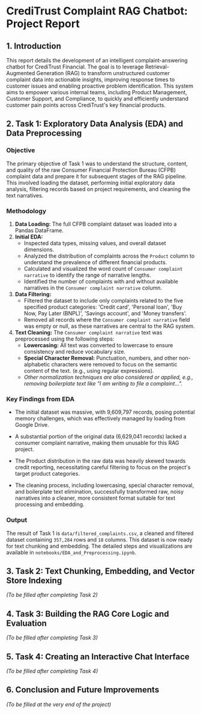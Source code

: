 # CrediTrust Complaint RAG Chatbot: Project Report

## 1. Introduction

This report details the development of an intelligent complaint-answering chatbot for CrediTrust Financial. The goal is to leverage Retrieval-Augmented Generation (RAG) to transform unstructured customer complaint data into actionable insights, improving response times to customer issues and enabling proactive problem identification. This system aims to empower various internal teams, including Product Management, Customer Support, and Compliance, to quickly and efficiently understand customer pain points across CrediTrust's key financial products.

## 2. Task 1: Exploratory Data Analysis (EDA) and Data Preprocessing

### Objective
The primary objective of Task 1 was to understand the structure, content, and quality of the raw Consumer Financial Protection Bureau (CFPB) complaint data and prepare it for subsequent stages of the RAG pipeline. This involved loading the dataset, performing initial exploratory data analysis, filtering records based on project requirements, and cleaning the text narratives.

### Methodology

1.  **Data Loading:** The full CFPB complaint dataset was loaded into a Pandas DataFrame.
2.  **Initial EDA:**
    * Inspected data types, missing values, and overall dataset dimensions.
    * Analyzed the distribution of complaints across the `Product` column to understand the prevalence of different financial products.
    * Calculated and visualized the word count of `Consumer complaint narrative` to identify the range of narrative lengths.
    * Identified the number of complaints with and without available narratives in the `Consumer complaint narrative` column.
3.  **Data Filtering:**
    * Filtered the dataset to include only complaints related to the five specified product categories: 'Credit card', 'Personal loan', 'Buy Now, Pay Later (BNPL)', 'Savings account', and 'Money transfers'.
    * Removed all records where the `Consumer complaint narrative` field was empty or null, as these narratives are central to the RAG system.
4.  **Text Cleaning:** The `Consumer complaint narrative` text was preprocessed using the following steps:
    * **Lowercasing:** All text was converted to lowercase to ensure consistency and reduce vocabulary size.
    * **Special Character Removal:** Punctuation, numbers, and other non-alphabetic characters were removed to focus on the semantic content of the text. (e.g., using regular expressions).
    * *Other normalization techniques are also considered or applied, e.g., removing boilerplate text like "I am writing to file a complaint...".*

### Key Findings from EDA

- The initial dataset was massive, with 9,609,797 records, posing potential memory challenges, which was effectively managed by loading from Google Drive.

- A substantial portion of the original data (6,629,041 records) lacked a consumer complaint narrative, making them unusable for this RAG project.

- The Product distribution in the raw data was heavily skewed towards credit reporting, necessitating careful filtering to focus on the project's target product categories.

- The cleaning process, including lowercasing, special character removal, and boilerplate text elimination, successfully transformed raw, noisy narratives into a cleaner, more consistent format suitable for text processing and embedding.

### Output

The result of Task 1 is `data/filtered_complaints.csv`, a cleaned and filtered dataset containing `357,284` rows and `18` columns. This dataset is now ready for text chunking and embedding. The detailed steps and visualizations are available in `notebooks/EDA_and_Preprocessing.ipynb`.

## 3. Task 2: Text Chunking, Embedding, and Vector Store Indexing

*(To be filled after completing Task 2)*

## 4. Task 3: Building the RAG Core Logic and Evaluation

*(To be filled after completing Task 3)*

## 5. Task 4: Creating an Interactive Chat Interface

*(To be filled after completing Task 4)*

## 6. Conclusion and Future Improvements

*(To be filled at the very end of the project)*
